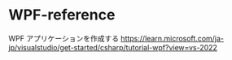 # WPF-reference

WPF アプリケーションを作成する
https://learn.microsoft.com/ja-jp/visualstudio/get-started/csharp/tutorial-wpf?view=vs-2022

